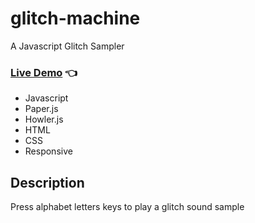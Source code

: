 # glitch-machine
A Javascript Glitch Sampler<br>
### [Live Demo](http://github.allaev.com/glitch-machine/) :point_left:

- Javascript
- Paper.js
- Howler.js
- HTML
- CSS
- Responsive

## Description
Press alphabet letters keys to play a glitch sound sample
